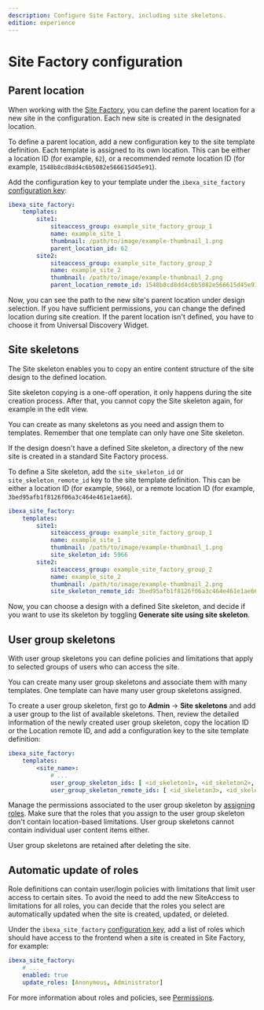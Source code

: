 ```yaml
---
description: Configure Site Factory, including site skeletons.
edition: experience
---
```


# Site Factory configuration

## Parent location

When working with the [Site Factory](site_factory.md), you can define the parent location for a new site in the configuration.
Each new site is created in the designated location.

To define a parent location, add a new configuration key to the site template definition.
Each template is assigned to its own location.
This can be either a location ID (for example, `62`), or a recommended remote location ID (for example, `1548b8cd8dd4c6b5082e566615d45e91`).

Add the configuration key to your template under the `ibexa_site_factory` [configuration key](configuration.md#configuration-files):

``` yaml hl_lines="7 12"
ibexa_site_factory:
    templates:
        site1:
            siteaccess_group: example_site_factory_group_1
            name: example_site_1
            thumbnail: /path/to/image/example-thumbnail_1.png
            parent_location_id: 62
        site2:
            siteaccess_group: example_site_factory_group_2
            name: example_site_2
            thumbnail: /path/to/image/example-thumbnail_2.png
            parent_location_remote_id: 1548b8cd8dd4c6b5082e566615d45e91
```

Now, you can see the path to the new site's parent location under design selection.
If you have sufficient permissions, you can change the defined location during site creation.
If the parent location isn't defined, you have to choose it from Universal Discovery Widget.

## Site skeletons

The Site skeleton enables you to copy an entire content structure of the site design to the defined location.

Site skeleton copying is a one-off operation, it only happens during the site creation process.
After that, you cannot copy the Site skeleton again, for example in the edit view.

You can create as many skeletons as you need and assign them to templates.
Remember that one template can only have one Site skeleton.

If the design doesn't have a defined Site skeleton, a directory of the new site is created in a standard Site Factory process.

To define a Site skeleton, add the `site_skeleton_id` or `site_skeleton_remote_id` key to the site template definition.
This can be either a location ID (for example, `5966`), or a remote location ID (for example, `3bed95afb1f8126f06a3c464e461e1ae66`).

``` yaml hl_lines="7 12"
ibexa_site_factory:
    templates:
        site1:
            siteaccess_group: example_site_factory_group_1
            name: example_site_1
            thumbnail: /path/to/image/example-thumbnail_1.png
            site_skeleton_id: 5966
        site2:
            siteaccess_group: example_site_factory_group_2
            name: example_site_2
            thumbnail: /path/to/image/example-thumbnail_2.png
            site_skeleton_remote_id: 3bed95afb1f8126f06a3c464e461e1ae66
```

Now, you can choose a design with a defined Site skeleton, and decide if you want to use its skeleton by toggling **Generate site using site skeleton**.

## User group skeletons

With user group skeletons you can define policies and limitations that apply to selected groups of users who can access the site.

You can create many user group skeletons and associate them with many templates.
One template can have many user group skeletons assigned.

To create a user group skeleton, first go to **Admin** -> **Site skeletons** and add a user group to the list of available skeletons.
Then, review the detailed information of the newly created user group skeleton, copy the location ID or the Location remote ID, and add a configuration key to the site template definition:

``` yaml
ibexa_site_factory:
    templates:
        <site_name>:
            # ...
            user_group_skeleton_ids: [ <id_skeleton1>, <id_skeleton2>, ... ]
            user_group_skeleton_remote_ids: [ <id_skeleton3>, <id_skeleton4>, ... ]
```

Manage the permissions associated to the user group skeleton by [assigning roles](https://doc.ibexa.co/projects/userguide/en/latest/site_organization/organizing_the_site/#managing-permissions).
Make sure that the roles that you assign to the user group skeleton don't contain location-based limitations.
User group skeletons cannot contain individual user content items either.

User group skeletons are retained after deleting the site.

## Automatic update of roles

Role definitions can contain user/login policies with limitations that limit user access to certain sites.
To avoid the need to add the new SiteAccess to limitations for all roles,
you can decide that the roles you select are automatically updated when the site is created, updated, or deleted.

Under the `ibexa_site_factory` [configuration key](configuration.md#configuration-files), add a list of roles which should have access to the frontend when a site is created in Site Factory, for example:

``` yaml
ibexa_site_factory:
    # ...
    enabled: true
    update_roles: [Anonymous, Administrator]
```

For more information about roles and policies, see [Permissions](permissions.md).
